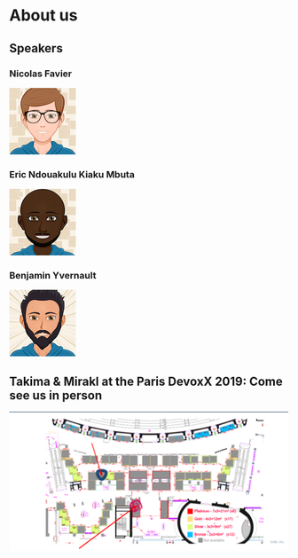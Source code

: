 # About us

## Speakers

### Nicolas Favier

![nico](img/nico.png)

### Eric Ndouakulu Kiaku Mbuta

![eric](img/eric.png)

### Benjamin Yvernault

![beni](img/ben.png)

## Takima & Mirakl at the Paris DevoxX 2019: Come see us in person

![plan](img/plan.png)

